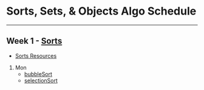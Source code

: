 # Sorts, Sets, & Objects Algo Schedule

---

## Week 1 - [Sorts](../sorts)

- [Sorts Resources](../sorts/Sorts.md)

1. Mon
   - [bubbleSort](../sorts/bubbleSort.js)
   - [selectionSort](../sorts/selectionSort.js)